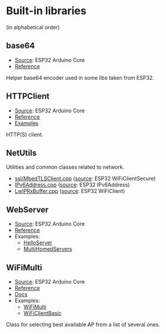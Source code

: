 # Built-in libraries
(in alphabetical order)

## base64
- [Source](https://github.com/espressif/arduino-esp32/blob/master/cores/esp32/base64.cpp): ESP32 Arduino Core
- [Reference](../ltapi/classbase64.md)

Helper base64 encoder used in some libs taken from ESP32.

## HTTPClient
- [Source](https://github.com/espressif/arduino-esp32/tree/master/libraries/HTTPClient): ESP32 Arduino Core
- [Reference](../ltapi/class_h_t_t_p_client.md)
- [Examples](https://github.com/espressif/arduino-esp32/tree/master/libraries/HTTPClient/examples)

HTTP(S) client.

## NetUtils

Utilities and common classes related to network.

- [ssl/MbedTLSClient.cpp](../ltapi/class_mbed_t_l_s_client.md) ([source](https://github.com/espressif/arduino-esp32/tree/master/libraries/WiFiClientSecure/src): ESP32 WiFiClientSecure)
- [IPv6Address.cpp](../ltapi/classarduino_1_1_i_pv6_address.md) ([source](https://github.com/espressif/arduino-esp32/blob/master/cores/esp32/IPv6Address.cpp): ESP32 IPv6Address)
- [LwIPRxBuffer.cpp](../ltapi/class_lw_i_p_rx_buffer.md) ([source](https://github.com/espressif/arduino-esp32/blob/master/libraries/WiFi/src/WiFiClient.cpp): ESP32 WiFiClient)

## WebServer
- [Source](https://github.com/espressif/arduino-esp32/tree/master/libraries/WebServer/src): ESP32 Arduino Core
- [Reference](../ltapi/class_web_server.md)
- Examples:
	- [HelloServer](https://github.com/espressif/arduino-esp32/blob/master/libraries/WebServer/examples/HelloServer/HelloServer.ino)
	- [MultiHomedServers](https://github.com/espressif/arduino-esp32/blob/master/libraries/WebServer/examples/MultiHomedServers/MultiHomedServers.ino)

## WiFiMulti
- [Source](https://github.com/espressif/arduino-esp32/tree/master/libraries/WiFi/src): ESP32 Arduino Core
- [Reference](../ltapi/class_wi_fi_multi.md)
- [Docs](https://docs.espressif.com/projects/arduino-esp32/en/latest/api/wifi.html#wifimulti)
- Examples:
	- [WiFiMulti](https://github.com/espressif/arduino-esp32/blob/master/libraries/WiFi/examples/WiFiMulti/WiFiMulti.ino)
	- [WiFiClientBasic](https://github.com/espressif/arduino-esp32/blob/master/libraries/WiFi/examples/WiFiClientBasic/WiFiClientBasic.ino)

Class for selecting best available AP from a list of several ones.
